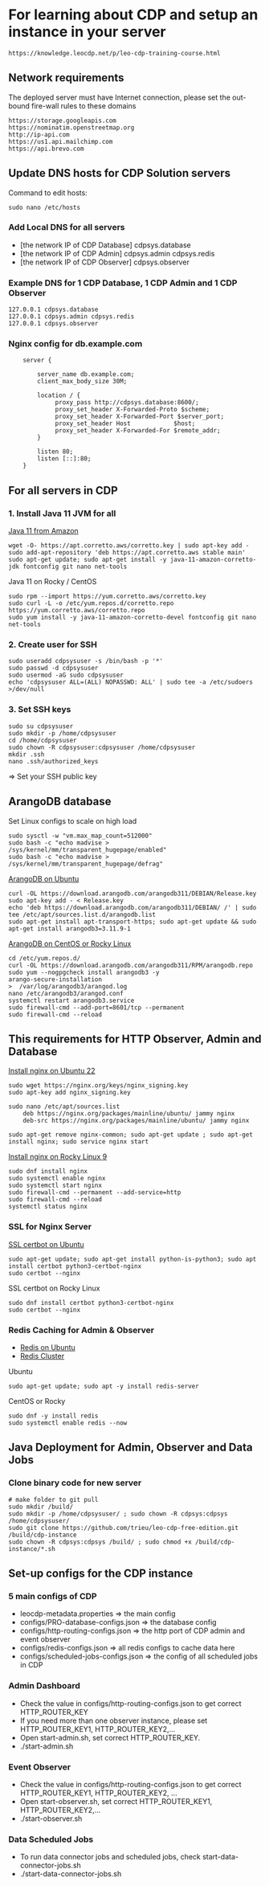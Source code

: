 # For learning about CDP and setup an instance in your server

	https://knowledge.leocdp.net/p/leo-cdp-training-course.html

## Network requirements

The deployed server must have Internet connection, please set the out-bound fire-wall rules to these domains

    https://storage.googleapis.com
    https://nominatim.openstreetmap.org
    http://ip-api.com
    https://us1.api.mailchimp.com
    https://api.brevo.com

## Update DNS hosts for CDP Solution servers 

Command to edit hosts: 
	
	sudo nano /etc/hosts

### Add Local DNS for all servers

- [the network IP of CDP Database] cdpsys.database
- [the network IP of CDP Admin] cdpsys.admin cdpsys.redis
- [the network IP of CDP Observer] cdpsys.observer

### Example DNS for 1 CDP Database, 1 CDP Admin and 1 CDP Observer

	127.0.0.1 cdpsys.database
	127.0.0.1 cdpsys.admin cdpsys.redis
	127.0.0.1 cdpsys.observer
	
### Nginx config for db.example.com

```
	server {

        server_name db.example.com;
        client_max_body_size 30M;

        location / {
             proxy_pass http://cdpsys.database:8600/;
             proxy_set_header X-Forwarded-Proto $scheme;
             proxy_set_header X-Forwarded-Port $server_port;
             proxy_set_header Host            $host;
             proxy_set_header X-Forwarded-For $remote_addr;
        }

        listen 80;
        listen [::]:80;
	}
```

## For all servers in CDP

### 1. Install Java 11 JVM for all 

[Java 11 from Amazon](https://docs.aws.amazon.com/corretto/latest/corretto-11-ug/generic-linux-install.html)

	wget -O- https://apt.corretto.aws/corretto.key | sudo apt-key add -
	sudo add-apt-repository 'deb https://apt.corretto.aws stable main'
	sudo apt-get update; sudo apt-get install -y java-11-amazon-corretto-jdk fontconfig git nano net-tools
	
Java 11 on Rocky / CentOS

	sudo rpm --import https://yum.corretto.aws/corretto.key
	sudo curl -L -o /etc/yum.repos.d/corretto.repo https://yum.corretto.aws/corretto.repo
	sudo yum install -y java-11-amazon-corretto-devel fontconfig git nano net-tools

### 2. Create user for SSH

	sudo useradd cdpsysuser -s /bin/bash -p '*'
	sudo passwd -d cdpsysuser
	sudo usermod -aG sudo cdpsysuser
	echo 'cdpsysuser ALL=(ALL) NOPASSWD: ALL' | sudo tee -a /etc/sudoers >/dev/null

### 3. Set SSH keys

	sudo su cdpsysuser
	sudo mkdir -p /home/cdpsysuser
	cd /home/cdpsysuser
	sudo chown -R cdpsysuser:cdpsysuser /home/cdpsysuser
	mkdir .ssh
	nano .ssh/authorized_keys

=> Set your SSH public key

## ArangoDB database

Set Linux configs to scale on high load

	sudo sysctl -w "vm.max_map_count=512000"
	sudo bash -c "echo madvise > /sys/kernel/mm/transparent_hugepage/enabled"
	sudo bash -c "echo madvise > /sys/kernel/mm/transparent_hugepage/defrag"

[ArangoDB on Ubuntu](https://www.arangodb.com/download-major/ubuntu)

	curl -OL https://download.arangodb.com/arangodb311/DEBIAN/Release.key
	sudo apt-key add - < Release.key
	echo 'deb https://download.arangodb.com/arangodb311/DEBIAN/ /' | sudo tee /etc/apt/sources.list.d/arangodb.list
	sudo apt-get install apt-transport-https; sudo apt-get update && sudo apt-get install arangodb3=3.11.9-1
	
[ArangoDB on CentOS or Rocky Linux](https://idroot.us/install-arangodb-centos-8/)
	
	cd /etc/yum.repos.d/
	curl -OL https://download.arangodb.com/arangodb311/RPM/arangodb.repo
	sudo yum --nogpgcheck install arangodb3 -y
	arango-secure-installation
	>  /var/log/arangodb3/arangod.log
	nano /etc/arangodb3/arangod.conf
	systemctl restart arangodb3.service
	sudo firewall-cmd --add-port=8601/tcp --permanent
	sudo firewall-cmd --reload

## This requirements for HTTP Observer, Admin and Database 

[Install nginx on Ubuntu 22](https://www.fosstechnix.com/how-to-install-nginx-on-ubuntu-22-04/)

	sudo wget https://nginx.org/keys/nginx_signing.key
	sudo apt-key add nginx_signing.key
	
	sudo nano /etc/apt/sources.list
		deb https://nginx.org/packages/mainline/ubuntu/ jammy nginx
		deb-src https://nginx.org/packages/mainline/ubuntu/ jammy nginx
	
	sudo apt-get remove nginx-common; sudo apt-get update ; sudo apt-get install nginx; sudo service nginx start
	
[Install nginx on Rocky Linux 9](https://www.digitalocean.com/community/tutorials/how-to-install-nginx-on-rocky-linux-9)
	
	sudo dnf install nginx
	sudo systemctl enable nginx
	sudo systemctl start nginx
	sudo firewall-cmd --permanent --add-service=http
	sudo firewall-cmd --reload
	systemctl status nginx
	
### SSL for Nginx Server

[SSL certbot on Ubuntu](https://www.digitalocean.com/community/tutorials/how-to-secure-nginx-with-let-s-encrypt-on-ubuntu-20-04)

	sudo apt-get update; sudo apt-get install python-is-python3; sudo apt install certbot python3-certbot-nginx
	sudo certbot --nginx

SSL certbot on Rocky Linux

	sudo dnf install certbot python3-certbot-nginx
	sudo certbot --nginx

### Redis Caching for Admin & Observer

* [Redis on Ubuntu](https://vitux.com/install-redis-on-ubuntu/)
* [Redis Cluster](https://success.outsystems.com/Support/Enterprise_Customers/Installation/Configuring_OutSystems_with_Redis_in-memory_session_storage/Set_up_a_Redis_Cluster_for_Production_environments)

Ubuntu 

    sudo apt-get update; sudo apt -y install redis-server

CentOS or Rocky
    
    sudo dnf -y install redis
    sudo systemctl enable redis --now

## Java Deployment for Admin, Observer and Data Jobs

### Clone binary code for new server

	# make folder to git pull 
	sudo mkdir /build/
	sudo mkdir -p /home/cdpsysuser/ ; sudo chown -R cdpsys:cdpsys /home/cdpsysuser/
	sudo git clone https://github.com/trieu/leo-cdp-free-edition.git /build/cdp-instance
	sudo chown -R cdpsys:cdpsys /build/ ; sudo chmod +x /build/cdp-instance/*.sh
	
## Set-up configs for the CDP instance

### 5 main configs of CDP

- leocdp-metadata.properties => the main config
- configs/PRO-database-configs.json => the database config
- configs/http-routing-configs.json => the http port of CDP admin and event observer
- configs/redis-configs.json => all redis configs to cache data here
- configs/scheduled-jobs-configs.json => the config of all scheduled jobs in CDP

### Admin Dashboard

- Check the value in configs/http-routing-configs.json to get correct HTTP_ROUTER_KEY
- If you need more than one observer instance, please set HTTP_ROUTER_KEY1, HTTP_ROUTER_KEY2,...
- Open start-admin.sh, set correct HTTP_ROUTER_KEY. 
- ./start-admin.sh

### Event Observer

- Check the value in configs/http-routing-configs.json to get correct HTTP_ROUTER_KEY1, HTTP_ROUTER_KEY2, ...
- Open start-observer.sh, set correct HTTP_ROUTER_KEY1, HTTP_ROUTER_KEY2,...
- ./start-observer.sh

### Data Scheduled Jobs

- To run data connector jobs and scheduled jobs, check start-data-connector-jobs.sh
- ./start-data-connector-jobs.sh
